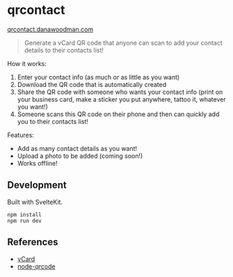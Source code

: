 # qrcontact

[qrcontact.danawoodman.com](https://qrcontact.danawoodman.com)

> Generate a vCard QR code that anyone can scan to add your contact details to their contacts list!

How it works:

1. Enter your contact info (as much or as little as you want)
2. Download the QR code that is automatically created
3. Share the QR code with someone who wants your contact info (print on your business card, make a sticker you put anywhere, tattoo it, whatever you want!)
4. Someone scans this QR code on their phone and then can quickly add you to their contacts list!

Features:

- Add as many contact details as you want!
- Upload a photo to be added (coming soon!)
- Works offline!

## Development

Built with SvelteKit.

```shell
npm install
npm run dev
```

## References

- [vCard](https://en.wikipedia.org/wiki/VCard)
- [node-qrcode](https://github.com/soldair/node-qrcode)
